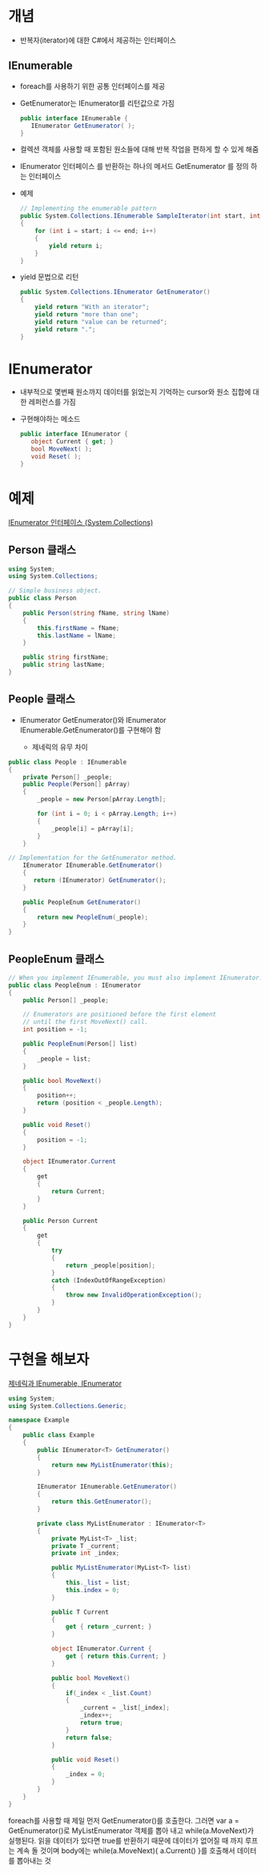 # 개념

- 반복자(iterator)에 대한 C#에서 제공하는 인터페이스

## IEnumerable

- foreach를 사용하기 위한 공통 인터페이스를 제공
- GetEnumerator는 IEnumerator를 리턴값으로 가짐

    ```csharp
    public interface IEnumerable {
       IEnumerator GetEnumerator( );
    }
    ```

- 컬렉션 객체를 사용할 때 포함된 원소들에 대해 반복 작업을 편하게 할 수 있게 해줌
- IEnumerator 인터페이스 를 반환하는 하나의 메서드 GetEnumerator 를 정의 하는 인터페이스
- 예제

    ```csharp
    // Implementing the enumerable pattern
    public System.Collections.IEnumerable SampleIterator(int start, int end)
    {
        for (int i = start; i <= end; i++)
        {
            yield return i;
        }
    }
    ```

- yield 문법으로 리턴

    ```csharp
    public System.Collections.IEnumerator GetEnumerator()
    {
    	yield return "With an iterator";
    	yield return "more than one";
    	yield return "value can be returned";
    	yield return ".";
    }
    ```

# IEnumerator

- 내부적으로 몇번째 원소까지 데이터를 읽었는지 기억하는 cursor와 원소 집합에 대한 레퍼런스를 가짐
- 구현해야하는 메소드

    ```csharp
    public interface IEnumerator {
       object Current { get; }
       bool MoveNext( );
       void Reset( );
    }
    ```

# 예제

[IEnumerator 인터페이스 (System.Collections)](https://docs.microsoft.com/ko-kr/dotnet/api/system.collections.ienumerator?redirectedfrom=MSDN&view=netcore-3.1)

## Person 클래스

```csharp
using System;
using System.Collections;

// Simple business object.
public class Person
{
    public Person(string fName, string lName)
    {
        this.firstName = fName;
        this.lastName = lName;
    }

    public string firstName;
    public string lastName;
}
```

## People 클래스

- IEnumerator<T> GetEnumerator()와 IEnumerator IEnumerable.GetEnumerator()를 구현해야 함
    - 제네릭의 유무 차이

```csharp
public class People : IEnumerable
{
    private Person[] _people;
    public People(Person[] pArray)
    {
        _people = new Person[pArray.Length];

        for (int i = 0; i < pArray.Length; i++)
        {
            _people[i] = pArray[i];
        }
    }

// Implementation for the GetEnumerator method.
    IEnumerator IEnumerable.GetEnumerator()
    {
       return (IEnumerator) GetEnumerator();
    }

    public PeopleEnum GetEnumerator()
    {
        return new PeopleEnum(_people);
    }
}
```

## PeopleEnum 클래스

```csharp
// When you implement IEnumerable, you must also implement IEnumerator.
public class PeopleEnum : IEnumerator
{
    public Person[] _people;

    // Enumerators are positioned before the first element
    // until the first MoveNext() call.
    int position = -1;

    public PeopleEnum(Person[] list)
    {
        _people = list;
    }

    public bool MoveNext()
    {
        position++;
        return (position < _people.Length);
    }

    public void Reset()
    {
        position = -1;
    }

    object IEnumerator.Current
    {
        get
        {
            return Current;
        }
    }

    public Person Current
    {
        get
        {
            try
            {
                return _people[position];
            }
            catch (IndexOutOfRangeException)
            {
                throw new InvalidOperationException();
            }
        }
    }
}
```

# 구현을 해보자

[제네릭과 IEnumerable, IEnumerator](https://smujihoon.tistory.com/177)

```csharp
using System;
using System.Collections.Generic;

namespace Example
{
    public class Example
    {
        public IEnumerator<T> GetEnumerator()
        {
            return new MyListEnumerator(this);
        }

        IEnumerator IEnumerable.GetEnumerator()
        {
            return this.GetEnumerator();
        }

        private class MyListEnumerator : IEnumerator<T>
        {
            private MyList<T> _list;
            private T _current;
            private int _index;

            public MyListEnumerator(MyList<T> list)
            {
                this._list = list;
                this.index = 0;
            }

            public T Current
            {
                get { return _current; }
            }

            object IEnumerator.Current {
                get { return this.Current; }
            }

            public bool MoveNext()
            {
                if(_index < _list.Count)
                {
                    _current = _list[_index];
                    _index++;
                    return true;
                }
                return false;
            }

            public void Reset()
            {
                _index = 0;
            }
        }
    }
}
```

foreach를 사용할 때 제일 먼저 GetEnumerator()를 호출한다. 그러면 var a = GetEnumerator()로 MyListEnumerator 객체를 뽑아 내고 while(a.MoveNext)가 실행된다. 읽을 데이터가 있다면 true를 반환하기 때문에 데이터가 없어질 때 까지 루프는 계속 돌 것이며 body에는 while(a.MoveNext){ a.Current() }를 호출해서 데이터를 뽑아내는 것